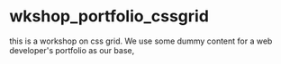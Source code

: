 # wkshop_portfolio_cssgrid
this is a workshop on css grid. We use some dummy content for a web developer's portfolio as our base,
